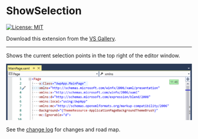 # ShowSelection

[![License: MIT](https://img.shields.io/badge/License-MIT-green.svg)](LICENSE)

Download this extension from the [VS Gallery](https://marketplace.visualstudio.com/items?itemName=MattLaceyLtd.ShowSelection).

---------------------------------------

Shows the current selection points in the top right of the editor window.

![Example screenshot](./art/screenshot.png)

See the [change log](CHANGELOG.md) for changes and road map.
